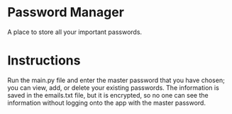 # Password Manager
 A place to store all your important passwords.

# Instructions
 Run the main.py file and enter the master password that you have chosen; you can view, add, or delete your existing passwords. The information is saved in the emails.txt file, but it is encrypted, so no one can see the information without logging onto the app with the master password.
